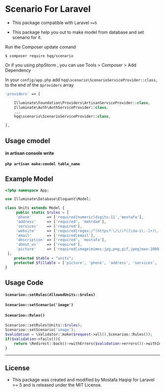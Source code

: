 # Scenario For Laravel

- This package compatible with Laravel `>=5`

- This package help you out to make model from database and set scenario for it.

Run the Composer update comand

    $ composer require hqq/scenario
	
Or if you using phpStorm , you can use Tools > Composer > Add Dependency

In your `config/app.php` add `hqq\scenario\ScenarioServiceProvider::class,` to the end of the `$providers` array

```php
'providers' => [

    Illuminate\Foundation\Providers\ArtisanServiceProvider::class,
    Illuminate\Auth\AuthServiceProvider::class,
    ...
    hqq\scenario\ScenarioServiceProvider::class,

],
```

<a name="usage"></a>
## Usage cmodel
#### in artisan console write
#### `php artisan make:cmodel table_name`

## Example Model
```php
<?php namespace App;

use Illuminate\Database\Eloquent\Model;

class Units extends Model {
	 public static $rules = [
	 'phone'       => ['required|numeric|digits:11','mostafa'],
	 'address'     => ['required', 'mehrdad'],
	 'services'    => ['required'],
	 'website'     => ['required|regex:/^(https?:\/\/)?([\da-z\.-]+)\.([a-z\.]{2,6})([\/\w \.-]*)*\/?$/'],
	 'email'       => ['required|email'],
	 'description' => ['required', 'mostafa'],
	 'about_us'    => ['required'],
	 'picture'     => ['required|image|mimes:jpg,png,gif,jpeg|max:1000', 'image']
 ];
	protected $table = "units";
	protected $fillable = ['picture', 'phone', 'address', 'services', 'website', 'email', 'description', 'about_us'];
}
```

## Usage Code

#### `Scenarioo::setRules(AllowedUnits::$rules)`
#### `Scenarioo::setScenario('image')`
#### `Scenarioo::Rules()`
```php
Scenarioo::setRules(Units::$rules);
Scenarioo::setScenario('image');
$validation = \Validator::make($request->all(),Scenarioo::Rules());
if($validation->fails()){
	return \Redirect::back()->withErrors($validation->errors())->withInput();
}
```
---

## License ##
-  This package was created and modified by Mostafa Haqiqi for Laravel >= 5 and is released under the MIT License.
